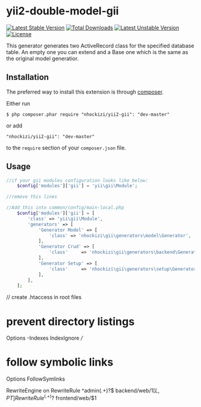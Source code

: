 yii2-double-model-gii
=====================

[![Latest Stable Version](https://poser.pugx.org/claudejanz/yii2-mygii/v/stable.svg)](https://packagist.org/packages/claudejanz/yii2-mygii) [![Total Downloads](https://poser.pugx.org/claudejanz/yii2-mygii/downloads.svg)](https://packagist.org/packages/claudejanz/yii2-mygii) [![Latest Unstable Version](https://poser.pugx.org/claudejanz/yii2-mygii/v/unstable.svg)](https://packagist.org/packages/claudejanz/yii2-mygii) [![License](https://poser.pugx.org/claudejanz/yii2-mygii/license.svg)](https://packagist.org/packages/claudejanz/yii2-mygii)


This generator generates two ActiveRecord class for the specified database table. An empty one you can extend and a Base one which is the same as the original model generatior.

## Installation

The preferred way to install this extension is through [composer](http://getcomposer.org/download/).

Either run

```
$ php composer.phar require "nhockizi/yii2-gii": "dev-master"
```

or add

```
"nhockizi/yii2-gii": "dev-master"
```

to the ```require``` section of your `composer.json` file.

## Usage

```php
//if your gii modules configuration looks like below:
    $config['modules']['gii'] = 'yii\gii\Module';

//remove this lines
```

```php
//Add this into common/config/main-local.php
    $config['modules']['gii'] = [
        'class' => 'yii\gii\Module',
        'generators' => [
            'Generator Model' => [
                'class' => 'nhockizi\gii\generators\model\Generator',
            ],
            'Generator Crud' => [
                'class'     => 'nhockizi\gii\generators\backend\Generator',
            ],
            'Generator Setup' => [
                'class'     => 'nhockizi\gii\generators\setup\Generator',
            ],
        ],
    ];
```

// create .htaccess in root files
# prevent directory listings
Options -Indexes
IndexIgnore */*

# follow symbolic links
Options FollowSymlinks

RewriteEngine on
RewriteRule ^admin(.+)?$ backend/web/$1 [L,PT]
RewriteRule ^(.+)?$ frontend/web/$1


